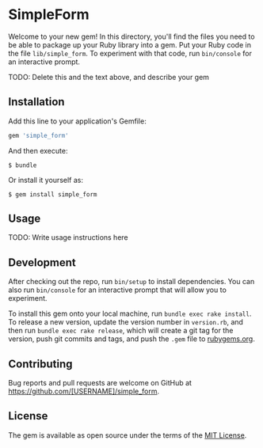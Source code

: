 # SimpleForm

Welcome to your new gem! In this directory, you'll find the files you need to be able to package up your Ruby library into a gem. Put your Ruby code in the file `lib/simple_form`. To experiment with that code, run `bin/console` for an interactive prompt.

TODO: Delete this and the text above, and describe your gem

## Installation

Add this line to your application's Gemfile:

```ruby
gem 'simple_form'
```

And then execute:

    $ bundle

Or install it yourself as:

    $ gem install simple_form

## Usage

TODO: Write usage instructions here

## Development

After checking out the repo, run `bin/setup` to install dependencies. You can also run `bin/console` for an interactive prompt that will allow you to experiment.

To install this gem onto your local machine, run `bundle exec rake install`. To release a new version, update the version number in `version.rb`, and then run `bundle exec rake release`, which will create a git tag for the version, push git commits and tags, and push the `.gem` file to [rubygems.org](https://rubygems.org).

## Contributing

Bug reports and pull requests are welcome on GitHub at https://github.com/[USERNAME]/simple_form.


## License

The gem is available as open source under the terms of the [MIT License](http://opensource.org/licenses/MIT).

